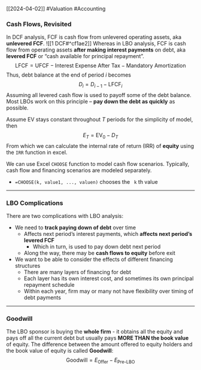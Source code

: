 [[2024-04-02]] #Valuation #Accounting 

### Cash Flows, Revisited
In DCF analysis, FCF is cash flow from unlevered operating assets, aka **unlevered FCF**. ![[1 DCF#^cf1ae2]]
Whereas in LBO analysis, FCF is cash flow from operating assets **after making interest payments** on debt, aka **levered FCF** or “cash available for principal repayment”.
$$\text{LFCF}=\text{UFCF}-\text{Interest Expense After Tax}-\text{Mandatory Amortization}$$
Thus, debt balance at the end of period $i$ becomes
$$D_{i}=D_{i-1}-\text{LFCF}_{i}$$
Assuming all levered cash flow is used to payoff some of the debt balance. Most LBOs work on this principle – **pay down the debt as quickly** as possible.

Assume $\text{EV}$ stays constant throughout $T$ periods for the simplicity of model, then
$$E_{T}=\text{EV}_{0}-D_{T}$$
From which we can calculate the internal rate of return (IRR) of **equity** using the `IRR` function in excel.

We can use Excel `CHOOSE` function to model cash flow scenarios. Typically, cash flow and financing scenarios are modeled separately.
- `=CHOOSE(k, value1, ..., valuen)` chooses the ` k` th value

---
### LBO Complications 
There are two complications with LBO analysis:
- We need to **track paying down of debt** over time
	- Affects next period’s interest payments, which **affects next period’s levered FCF**
		- Which in turn, is used to pay down debt next period
	- Along the way, there may be **cash flows to equity** before exit
- We want to be able to consider the effects of different financing structures
	- There are many layers of financing for debt
	- Each layer has its own interest cost, and sometimes its own principal repayment schedule
	- Within each year, firm may or many not have flexibility over timing of debt payments

---
### Goodwill 
The LBO sponsor is buying the **whole firm** - it obtains all the equity and pays off all the current debt but usually pays **MORE THAN the book value** of equity. The difference between the amount offered to equity holders and the book value of equity is called **Goodwill**:
$$\text{Goodwill}=E_{\text{Offer}}-E_{\text{Pre-LBO}}$$